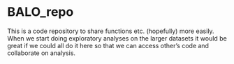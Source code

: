 # BALO_repo

This is a code repository to share functions etc. (hopefully) more easily. When we start doing exploratory analyses on the larger datasets it would be great if we could all do it here so that we can access other’s code and collaborate on analysis.